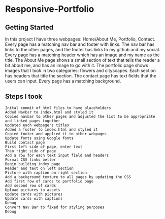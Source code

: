 # Responsive-Portfolio

## Getting Started

In this project I have three webpages: Home/About Me, Portfolio, Contact. Every page has a matching nav bar and footer with links. The nav bar has links to the other pages, and the footer has links to my github and my social. Every page has a matching header which has an image and my name as the title. The About Me page shows a small section of text that tells the reader a bit about me, and has an image to go with it. The portfolio page shows images that I took in two categories: flowers and cityscapes. Each section has headers that title the section. The contact page has text fields that the users can input. Every page has a matching background. 

## Steps I took

	Inital commit of html files to have placeholders
	Added Navbar to index.html and styled it
	Copied navbar to other pages and adjusted the list to be appropriate and linked pages together
	Updated each webpage's titles
	Added a footer to index.html and styled it
	Copied footer and applied it to other webpages
	Update fonts using Google fonts
	Build contact page
	First left side of page, enter text 
	Then right side of page
	Add a row for each text input field and headers
	Format CSS links better
	Begin building index page
	Header and text on left section
	Picture with caption on right section
	Add a background texture to all pages by updating the CSS
	Add first row of cards to portfolio page
	Add second row of cards
	Upload pictures to assets
	Update cards with pictures
	Update cards with captions
	Debug
	Convert Nav Bar to fixed for styling purposes
	Debug
